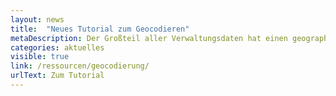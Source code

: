```yaml
---
layout: news
title:  "Neues Tutorial zum Geocodieren"
metaDescription: Der Großteil aller Verwaltungsdaten hat einen geographischen Bezug. Das können Adressen sein oder Informationen, die sich auf bestimmte Räume wie Bezirke oder Planungsräume beziehen. Um die Nutzung zu erleichtern, sollten diese Daten um Koordinaten ergänzt werden. Das ist leichter als gedacht. In unserem neuen Video-Tutorial zeigen wir, wie Sie einen Datensatz mithilfe eines Webtools geocodieren können.
categories: aktuelles
visible: true
link: /ressourcen/geocodierung/
urlText: Zum Tutorial
---
```


